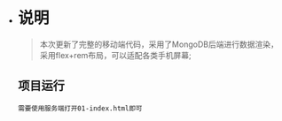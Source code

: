 - # 说明

  > 本次更新了完整的移动端代码，采用了MongoDB后端进行数据渲染，采用flex+rem布局，可以适配各类手机屏幕;

  ## 项目运行

  ```
  需要使用服务端打开01-index.html即可
  ```

